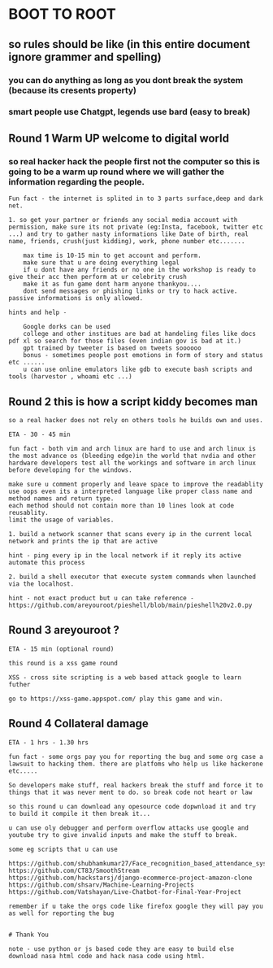 # BOOT TO ROOT

## so rules should be like (in this entire document ignore grammer and spelling)

### you can do anything as long as you dont break the system (because its cresents property)
### smart people use Chatgpt, legends use bard (easy to break)

## Round 1 Warm UP welcome to digital world
### so real hacker hack the people first not the computer so this is going to be a warm up round where we will gather the information regarding the people.

    Fun fact - the internet is splited in to 3 parts surface,deep and dark net.

    1. so get your partner or friends any social media account with permission, make sure its not private (eg:Insta, facebook, twitter etc ...) and try to gather nasty informations like Date of birth, real name, friends, crush(just kidding), work, phone number etc.......
    
        max time is 10-15 min to get account and perform.
        make sure that u are doing everything legal
        if u dont have any friends or no one in the workshop is ready to give their acc then perform at ur celebrity crush
        make it as fun game dont harm anyone thankyou....
        dont send messages or phishing links or try to hack active. passive informations is only allowed.
    
    hints and help - 

        Google dorks can be used
        college and other institues are bad at handeling files like docs pdf xl so search for those files (even indian gov is bad at it.)
        gpt trained by tweeter is based on tweets soooooo
        bonus - sometimes people post emotions in form of story and status etc ......
        u can use online emulators like gdb to execute bash scripts and tools (harvestor , whoami etc ...)
    
## Round 2 this is how a script kiddy becomes man

    so a real hacker does not rely on others tools he builds own and uses.

    ETA - 30 - 45 min

    fun fact - both vim and arch linux are hard to use and arch linux is the most advance os (bleeding edge)in the world that nvdia and other hardware developers test all the workings and software in arch linux before developing for the windows.

    make sure u comment properly and leave space to improve the readablity use oops even its a interpreted language like proper class name and method names and return type.
    each method should not contain more than 10 lines look at code reusablity.
    limit the usage of variables.

    1. build a network scanner that scans every ip in the current local network and prints the ip that are active

    hint - ping every ip in the local network if it reply its active automate this process

    2. build a shell executor that execute system commands when launched via the localhost.

    hint - not exact product but u can take reference - https://github.com/areyouroot/pieshell/blob/main/pieshell%20v2.0.py

## Round 3 areyouroot ?

    ETA - 15 min (optional round)

    this round is a xss game round 

    XSS - cross site scripting is a web based attack google to learn futher

    go to https://xss-game.appspot.com/ play this game and win.

## Round 4 Collateral damage

    ETA - 1 hrs - 1.30 hrs

    fun fact - some orgs pay you for reporting the bug and some org case a lawsuit to hacking them. there are platfoms who help us like hackerone etc.....

    So developers make stuff, real hackers break the stuff and force it to things that it was never ment to do. so break code not heart or law

    so this round u can download any opesource code dopwnload it and try to build it compile it then break it...

    u can use oly debugger and perform overflow attacks use google and youtube try to give invalid inputs and make the stuff to break.

    some eg scripts that u can use 

    https://github.com/shubhamkumar27/Face_recognition_based_attendance_system
    https://github.com/CT83/SmoothStream
    https://github.com/hackstarsj/django-ecommerce-project-amazon-clone
    https://github.com/shsarv/Machine-Learning-Projects
    https://github.com/Vatshayan/Live-Chatbot-for-Final-Year-Project

    remember if u take the orgs code like firefox google they will pay you as well for reporting the bug


    # Thank You

    note - use python or js based code they are easy to build else download nasa html code and hack nasa code using html.




